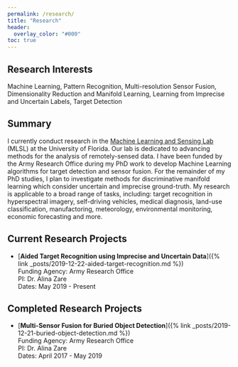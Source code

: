 ```yaml
---
permalink: /research/
title: "Research"
header:
  overlay_color: "#000"
toc: true
---
```


## Research Interests

Machine Learning, Pattern Recognition, Multi-resolution Sensor Fusion, Dimensionality Reduction and Manifold Learning, Learning from Imprecise and Uncertain Labels, Target Detection

## Summary
I currently conduct research in the [Machine Learning and Sensing Lab](https://faculty.eng.ufl.edu/machine-learning/) (MLSL) at the University of Florida.  Our lab is dedicated to advancing methods for the analysis of remotely-sensed data.  I have been funded by the Army Research Office during my PhD work to develop Machine Learning algorithms for target detection and sensor fusion.  For the remainder of my PhD studies, I plan to investigate methods for discriminative manifold learning which consider uncertain and imprecise ground-truth.  My research is applicable to a broad range of tasks, including: target recognition in hyperspectral imagery, self-driving vehicles, medical diagnosis, land-use classification, manufactoring, meteorology, environmental monitoring, economic forecasting and more.


## Current Research Projects

* [**Aided Target Recognition using Imprecise and Uncertain Data**]({% link _posts/2019-12-22-aided-target-recognition.md %})  
Funding Agency: Army Research Office  
PI: Dr. Alina Zare  
Dates: May 2019 - Present

## Completed Research Projects

* [**Multi-Sensor Fusion for Buried Object Detection**]({% link _posts/2019-12-21-buried-object-detection.md %})  
Funding Agency: Army Research Office  
PI: Dr. Alina Zare  
Dates: April 2017 - May 2019

